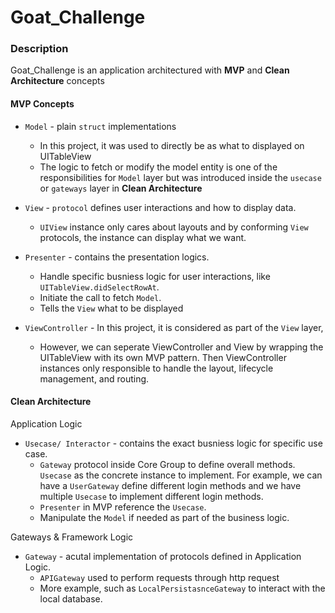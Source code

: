 # Goat_Challenge

### Description
Goat_Challenge is an application architectured with __MVP__ and __Clean Architecture__ concepts

#### MVP Concepts
* `Model` - plain `struct` implementations
  * In this project, it was used to directly be as what to displayed on UITableView
  * The logic to fetch or modify the model entity is one of the responsibilities for `Model` layer but was introduced inside the `usecase` or `gateways` layer in __Clean Architecture__

* `View` - `protocol` defines user interactions and how to display data.
  * `UIView` instance only cares about layouts and by conforming `View` protocols, the instance can display what we want. 

* `Presenter` - contains the presentation logics. 
  *  Handle specific busniess logic for user interactions, like `UITableView.didSelectRowAt`.
  *  Initiate the call to fetch `Model`. 
  *  Tells the `View` what to be displayed

* `ViewController` - In this project, it is considered as part of the `View` layer,
  * However, we can seperate ViewController and View by wrapping the UITableView with its own MVP pattern. Then ViewController instances only responsible to handle the layout, lifecycle management, and routing. 


#### Clean Architecture
Application Logic
* `Usecase/ Interactor` - contains the exact busniess logic for specific use case. 
    * `Gateway` protocol inside Core Group to define overall methods. `Usecase` as the concrete instance to implement. For example, we can have a `UserGateway` define different login methods and we have multiple `Usecase` to implement different login methods. 
    * `Presenter` in MVP reference the `Usecase`.
    * Manipulate the `Model` if needed as part of the business logic.

Gateways & Framework Logic 
* `Gateway` - acutal implementation of protocols defined in Application Logic.
  * `APIGateway` used to perform requests through http request
  * More example, such as `LocalPersistasnceGateway` to interact with the local database.


